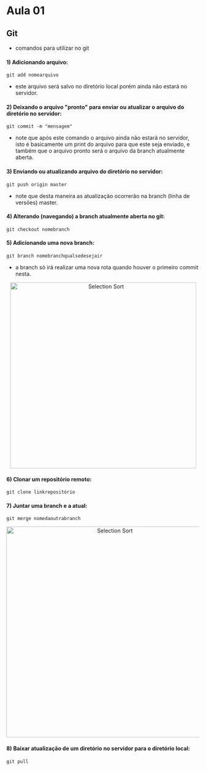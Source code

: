 # Aula 01

## **Git**
- comandos para utilizar no git

#### **1) Adicionando arquivo:**
```
git add nomearquivo
```
- este arquivo será salvo no diretório local porém ainda não estará no servidor.

#### **2) Deixando o arquivo "pronto" para enviar ou atualizar o arquivo do diretório no servidor:**
```
git commit -m "mensagem" 
```
- note que após este comando o arquivo ainda não estará no servidor, isto é basicamente um print do arquivo
para que este seja enviado, e também que o arquivo pronto será o arquivo da branch atualmente aberta.

#### **3) Enviando ou atualizando arquivo do diretório no servidor:**
```
git push origin master
```
- note que desta maneira as atualização ocorrerão na branch (linha de versões) master.

#### **4) Alterando (navegando) a branch atualmente aberta no git:**
```
git checkout nomebranch
```

#### **5) Adicionando uma nova branch:**
```
git branch nomebranchqualsedesejair
```
- a branch só irá realizar uma nova rota quando houver o primeiro commit nesta.
<p align="center">
  <img class="gatsby-resp-image-image" src="https://res.cloudinary.com/practicaldev/image/fetch/s--Jc-acrrl--/c_limit%2Cf_auto%2Cfl_progressive%2Cq_auto%2Cw_880/https://dev-to-uploads.s3.amazonaws.com/i/69payngupg75rqgabwdg.png" width="485" title="Selection Sort">
</p>



#### **6) Clonar um repositório remoto:**
```
git clone linkrepositório
```

#### **7) Juntar uma branch e a atual:**
```
git merge nomedaoutrabranch
```
<p align="center">
  <img class="gatsby-resp-image-image" src="https://mxstudio.com.br/wp-content/uploads/2019/08/branch-1.png" width="550" title="Selection Sort">
</p>

#### **8) Baixar atualização de um diretório no servidor para o diretório local:**
```
git pull
```
